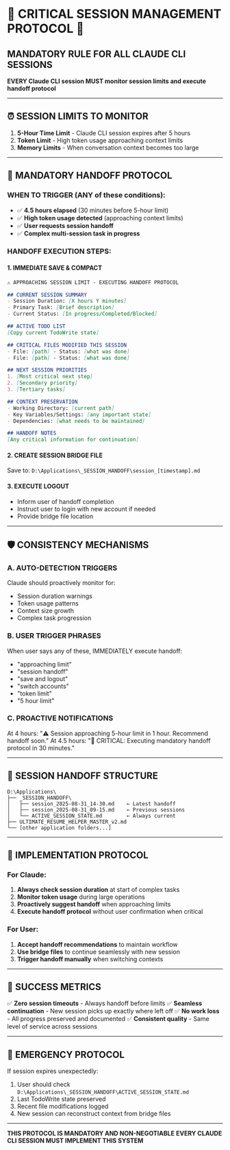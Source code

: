 # 🚨 CRITICAL SESSION MANAGEMENT PROTOCOL 🚨

## MANDATORY RULE FOR ALL CLAUDE CLI SESSIONS

**EVERY Claude CLI session MUST monitor session limits and execute handoff protocol**

---

## ⏰ SESSION LIMITS TO MONITOR

1. **5-Hour Time Limit** - Claude CLI session expires after 5 hours
2. **Token Limit** - High token usage approaching context limits
3. **Memory Limits** - When conversation context becomes too large

---

## 🔄 MANDATORY HANDOFF PROTOCOL

### WHEN TO TRIGGER (ANY of these conditions):
- ✅ **4.5 hours elapsed** (30 minutes before 5-hour limit)
- ✅ **High token usage detected** (approaching context limits)
- ✅ **User requests session handoff**
- ✅ **Complex multi-session task in progress**

### HANDOFF EXECUTION STEPS:

#### 1. IMMEDIATE SAVE & COMPACT
```markdown
⚠️ APPROACHING SESSION LIMIT - EXECUTING HANDOFF PROTOCOL

## CURRENT SESSION SUMMARY
- Session Duration: [X hours Y minutes]
- Primary Task: [Brief description]
- Current Status: [In progress/Completed/Blocked]

## ACTIVE TODO LIST
[Copy current TodoWrite state]

## CRITICAL FILES MODIFIED THIS SESSION
- File: [path] - Status: [what was done]
- File: [path] - Status: [what was done]

## NEXT SESSION PRIORITIES
1. [Most critical next step]
2. [Secondary priority]
3. [Tertiary tasks]

## CONTEXT PRESERVATION
- Working Directory: [current path]
- Key Variables/Settings: [any important state]
- Dependencies: [what needs to be maintained]

## HANDOFF NOTES
[Any critical information for continuation]
```

#### 2. CREATE SESSION BRIDGE FILE
Save to: `D:\Applications\_SESSION_HANDOFF\session_[timestamp].md`

#### 3. EXECUTE LOGOUT
- Inform user of handoff completion
- Instruct user to login with new account if needed
- Provide bridge file location

---

## 🛡️ CONSISTENCY MECHANISMS

### A. AUTO-DETECTION TRIGGERS
Claude should proactively monitor for:
- Session duration warnings
- Token usage patterns
- Context size growth
- Complex task progression

### B. USER TRIGGER PHRASES
When user says any of these, IMMEDIATELY execute handoff:
- "approaching limit"
- "session handoff"
- "save and logout" 
- "switch accounts"
- "token limit"
- "5 hour limit"

### C. PROACTIVE NOTIFICATIONS
At 4 hours: "⚠️ Session approaching 5-hour limit in 1 hour. Recommend handoff soon."
At 4.5 hours: "🚨 CRITICAL: Executing mandatory handoff protocol in 30 minutes."

---

## 📁 SESSION HANDOFF STRUCTURE

```
D:\Applications\
├── _SESSION_HANDOFF\
│   ├── session_2025-08-31_14-30.md    ← Latest handoff
│   ├── session_2025-08-31_09-15.md    ← Previous sessions
│   └── ACTIVE_SESSION_STATE.md        ← Always current
├── ULTIMATE_RESUME_HELPER_MASTER_v2.md
└── [other application folders...]
```

---

## 🔧 IMPLEMENTATION PROTOCOL

### For Claude:
1. **Always check session duration** at start of complex tasks
2. **Monitor token usage** during large operations
3. **Proactively suggest handoff** when approaching limits
4. **Execute handoff protocol** without user confirmation when critical

### For User:
1. **Accept handoff recommendations** to maintain workflow
2. **Use bridge files** to continue seamlessly with new session
3. **Trigger handoff manually** when switching contexts

---

## 🎯 SUCCESS METRICS

✅ **Zero session timeouts** - Always handoff before limits
✅ **Seamless continuation** - New session picks up exactly where left off
✅ **No work loss** - All progress preserved and documented
✅ **Consistent quality** - Same level of service across sessions

---

## 🚨 EMERGENCY PROTOCOL

If session expires unexpectedly:
1. User should check `D:\Applications\_SESSION_HANDOFF\ACTIVE_SESSION_STATE.md`
2. Last TodoWrite state preserved
3. Recent file modifications logged
4. New session can reconstruct context from bridge files

---

**THIS PROTOCOL IS MANDATORY AND NON-NEGOTIABLE**
**EVERY CLAUDE CLI SESSION MUST IMPLEMENT THIS SYSTEM**